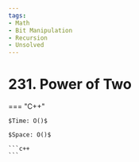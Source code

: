 ```yaml
---
tags:
- Math
- Bit Manipulation
- Recursion
- Unsolved
---
```



# 231. Power of Two

=== "C++"

    $Time: O()$

    $Space: O()$

    ```c++
    ```